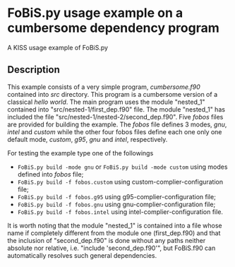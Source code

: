 # FoBiS.py usage example on a cumbersome dependency program

A KISS usage example of FoBiS.py

## Description

This example consists of a very simple program, _cumbersome.f90_ contained into _src_ directory. This program is a cumbersome version of a classical _hello world_. The main program uses the module "nested_1" contained into "src/nested-1/first_dep.f90" file. The module "nested_1" has included the file "src/nested-1/nested-2/second_dep.f90". Five _fobos_ files are provided for building the example. The _fobos_ file defines 3 modes, _gnu_, _intel_ and _custom_ while the other four fobos files define each one only one default mode, _custom_, _g95_, _gnu_ and _intel_, respectively.

For testing the example type one of the followings

+ `FoBiS.py build -mode gnu` or `FoBiS.py build -mode custom` using modes defined into _fobos_ file;
+ `FoBiS.py build -f fobos.custom` using custom-complier-configuration file;
+ `FoBiS.py build -f fobos.g95` using g95-complier-configuration file;
+ `FoBiS.py build -f fobos.gnu` using gnu-complier-configuration file;
+ `FoBiS.py build -f fobos.intel` using intel-complier-configuration file.

It is worth noting that the module "nested_1" is contained into a file whose name if completely different from the module one (first_dep.f90) and that the inclusion of "second_dep.f90" is done without any paths neither absolute nor relative, i.e. "include 'second_dep.f90'", but FoBiS.f90 can automatically resolves such general dependencies.
